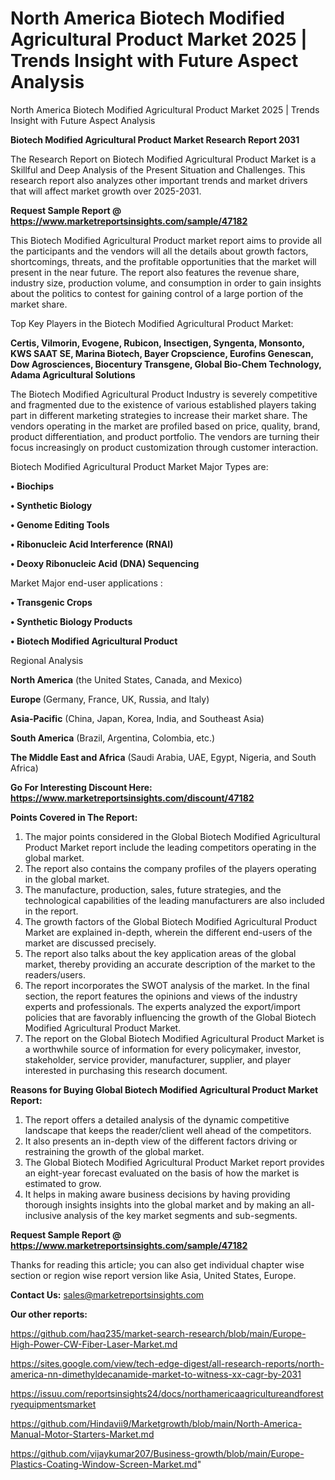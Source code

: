# North America Biotech Modified Agricultural Product Market 2025 | Trends Insight with Future Aspect Analysis
North America Biotech Modified Agricultural Product Market 2025 | Trends Insight with Future Aspect Analysis

<strong>Biotech Modified Agricultural Product Market Research Report 2031</strong>

The Research Report on Biotech Modified Agricultural Product Market is a Skillful and Deep Analysis of the Present Situation and Challenges. This research report also analyzes other important trends and market drivers that will affect market growth over 2025-2031.

<strong>Request Sample Report @ <a href=https://www.marketreportsinsights.com/sample/47182>https://www.marketreportsinsights.com/sample/47182</a></strong>

This Biotech Modified Agricultural Product market report aims to provide all the participants and the vendors will all the details about growth factors, shortcomings, threats, and the profitable opportunities that the market will present in the near future. The report also features the revenue share, industry size, production volume, and consumption in order to gain insights about the politics to contest for gaining control of a large portion of the market share.

Top Key Players in the Biotech Modified Agricultural Product Market:

<strong>Certis, Vilmorin, Evogene, Rubicon, Insectigen, Syngenta, Monsonto, KWS SAAT SE, Marina Biotech, Bayer Cropscience, Eurofins Genescan, Dow Agrosciences, Biocentury Transgene, Global Bio-Chem Technology, Adama Agricultural Solutions</strong>

The Biotech Modified Agricultural Product Industry is severely competitive and fragmented due to the existence of various established players taking part in different marketing strategies to increase their market share. The vendors operating in the market are profiled based on price, quality, brand, product differentiation, and product portfolio. The vendors are turning their focus increasingly on product customization through customer interaction.

Biotech Modified Agricultural Product Market Major Types are:

<strong>•  Biochips

•  Synthetic Biology

•  Genome Editing Tools

•  Ribonucleic Acid Interference (RNAI)

•  Deoxy Ribonucleic Acid (DNA) Sequencing</strong>

Market Major end-user applications :

<strong>•  Transgenic Crops

•  Synthetic Biology Products

•  Biotech Modified Agricultural Product</strong>

Regional Analysis

</u><strong><b>North America</b></strong> (the United States, Canada, and Mexico)

<strong><b>Europe </b></strong>(Germany, France, UK, Russia, and Italy)

<strong><b>Asia-Pacific</b></strong> (China, Japan, Korea, India, and Southeast Asia)

<strong><b>South America</b></strong> (Brazil, Argentina, Colombia, etc.)

<strong><b>The Middle East and Africa</b></strong> (Saudi Arabia, UAE, Egypt, Nigeria, and South Africa)

<strong>Go For Interesting Discount Here: <a href=https://www.marketreportsinsights.com/discount/47182>https://www.marketreportsinsights.com/discount/47182</a></strong>

<strong>Points Covered in The Report:</strong>
<ol>
  <li>The major points considered in the Global Biotech Modified Agricultural Product Market report include the leading competitors operating in the global market.</li>
  <li>The report also contains the company profiles of the players operating in the global market.</li>
  <li>The manufacture, production, sales, future strategies, and the technological capabilities of the leading manufacturers are also included in the report.</li>
  <li>The growth factors of the Global Biotech Modified Agricultural Product Market are explained in-depth, wherein the different end-users of the market are discussed precisely.</li>
  <li>The report also talks about the key application areas of the global market, thereby providing an accurate description of the market to the readers/users.</li>
  <li>The report incorporates the SWOT analysis of the market. In the final section, the report features the opinions and views of the industry experts and professionals. The experts analyzed the export/import policies that are favorably influencing the growth of the Global Biotech Modified Agricultural Product Market.</li>
  <li>The report on the Global Biotech Modified Agricultural Product Market is a worthwhile source of information for every policymaker, investor, stakeholder, service provider, manufacturer, supplier, and player interested in purchasing this research document.</li>
</ol>
<strong>Reasons for Buying Global Biotech Modified Agricultural Product Market Report:</strong>

<ol>
  <li>The report offers a detailed analysis of the dynamic competitive landscape that keeps the reader/client well ahead of the competitors.</li>
  <li>It also presents an in-depth view of the different factors driving or restraining the growth of the global market.</li>
  <li>The Global Biotech Modified Agricultural Product Market report provides an eight-year forecast evaluated on the basis of how the market is estimated to grow.</li>
  <li>It helps in making aware business decisions by having providing thorough insights insights into the global market and by making an all-inclusive analysis of the key market segments and sub-segments.</li>
</ol>
<strong>Request Sample Report @ <a href=https://www.marketreportsinsights.com/sample/47182>https://www.marketreportsinsights.com/sample/47182</a></strong>


Thanks for reading this article; you can also get individual chapter wise section or region wise report version like Asia, United States, Europe.

<strong>Contact Us:</strong>
sales@marketreportsinsights.com

<strong>Our other reports:</strong>

<a href=https://github.com/haq235/market-search-research/blob/main/Europe-High-Power-CW-Fiber-Laser-Market.md>https://github.com/haq235/market-search-research/blob/main/Europe-High-Power-CW-Fiber-Laser-Market.md</a>

<a href=https://sites.google.com/view/tech-edge-digest/all-research-reports/north-america-nn-dimethyldecanamide-market-to-witness-xx-cagr-by-2031>https://sites.google.com/view/tech-edge-digest/all-research-reports/north-america-nn-dimethyldecanamide-market-to-witness-xx-cagr-by-2031</a>

<a href=https://issuu.com/reportsinsights24/docs/northamericaagricultureandforestryequipmentsmarket>https://issuu.com/reportsinsights24/docs/northamericaagricultureandforestryequipmentsmarket</a>

<a href=https://github.com/Hindavii9/Marketgrowth/blob/main/North-America-Manual-Motor-Starters-Market.md>https://github.com/Hindavii9/Marketgrowth/blob/main/North-America-Manual-Motor-Starters-Market.md</a>

<a href=https://github.com/vijaykumar207/Business-growth/blob/main/Europe-Plastics-Coating-Window-Screen-Market.md>https://github.com/vijaykumar207/Business-growth/blob/main/Europe-Plastics-Coating-Window-Screen-Market.md</a>"
